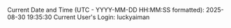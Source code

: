 Current Date and Time (UTC - YYYY-MM-DD HH:MM:SS formatted): 2025-08-30 19:35:30
Current User's Login: luckyaiman
